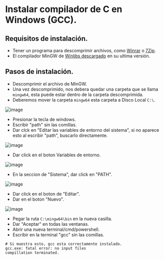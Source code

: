# Instalar compilador de C en Windows (GCC).
## Requisitos de instalación.
- Tener un programa para descomprimir archivos, como [Winrar](https://www.win-rar.com/predownload.html?&L=0) o [7Zip](https://www.7-zip.org/).
- El compilador MinGW de [Winlibs descargado](https://winlibs.com/) en su ultima versión.

## Pasos de instalación.
- Descomprimir el archivo de MinGW.
- Una vez descomprimido, nos debera quedar una carpeta que se llama `mingw64`, esta puede estar dentro de la carpeta descomprimida.
- Deberemos mover la carpeta `mingw64` esta carpeta a Disco Local `C:\`.

![image](https://github.com/user-attachments/assets/e84541d6-b0e1-4320-8ff2-0793a8a36a57)

- Presionar la tecla de windows.
- Escribir "path" sin las comillas.
- Dar clck en "Editar las variables de entorno del sistema", si no aparece esto al escribir "path", buscarlo directamente.

![image](https://github.com/user-attachments/assets/fb13e532-69fe-4c62-83c2-ab426c8aa014)

- Dar click en el boton Variables de entorno.

![image](https://github.com/user-attachments/assets/ca5f4117-e929-42ed-b54b-d5462a88233f)

- En la seccion de "Sistema", dar click en "PATH".

![image](https://github.com/user-attachments/assets/7ec03fe7-7327-42cf-acc7-59770c43e4e4)

- Dar click en el boton de "Editar".
- Dar en el boton "Nuevo".

![image](https://github.com/user-attachments/assets/1652de67-da0b-4c52-9590-b0e3f69acade)

- Pegar la ruta `C:\mingw64\bin` en la nueva casilla.
- Dar "Aceptar" en todas las ventanas.
- Abrir una nueva terminal/cmd/powershell.
- Escribir en la terminal "gcc" sin las comillas.

```
# Si muestra esto, gcc esta correctamente instalado.
gcc.exe: fatal error: no input files
compillation terminated.
```
